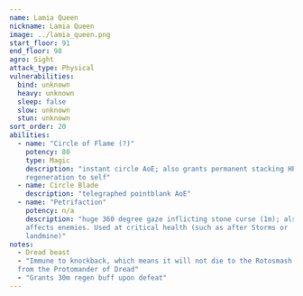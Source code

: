 ```yaml
---
name: Lamia Queen
nickname: Lamia Queen
image: ../lamia_queen.png
start_floor: 91
end_floor: 98
agro: Sight
attack_type: Physical
vulnerabilities:
  bind: unknown
  heavy: unknown
  sleep: false
  slow: unknown
  stun: unknown
sort_order: 20
abilities:
  - name: "Circle of Flame (?)"
    potency: 80
    type: Magic
    description: "instant circle AoE; also grants permanent stacking HP
    regeneration to self"
  - name: Circle Blade
    description: "telegraphed pointblank AoE"
  - name: "Petrifaction"
    potency: n/a
    description: "huge 360 degree gaze inflicting stone curse (1m); also
    affects enemies. Used at critical health (such as after Storms or
    landmine)"
notes:
  - Dread beast
  - "Immune to knockback, which means it will not die to the Rotosmash ability
  from the Protomander of Dread"
  - "Grants 30m regen buff upon defeat"
---
```

